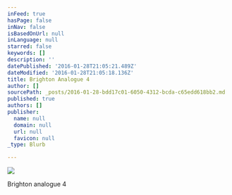 ```yaml
---
inFeed: true
hasPage: false
inNav: false
isBasedOnUrl: null
inLanguage: null
starred: false
keywords: []
description: ''
datePublished: '2016-01-28T21:05:21.489Z'
dateModified: '2016-01-28T21:05:18.136Z'
title: Brighton Analogue 4
author: []
sourcePath: _posts/2016-01-28-bdd17c01-6050-4312-bcda-c65edd618bb2.md
published: true
authors: []
publisher:
  name: null
  domain: null
  url: null
  favicon: null
_type: Blurb

---
```

![](https://the-grid-user-content.s3-us-west-2.amazonaws.com/e9b2867c-0b5f-42cf-bb50-73c2db6738e8.jpg)

Brighton analogue 4
